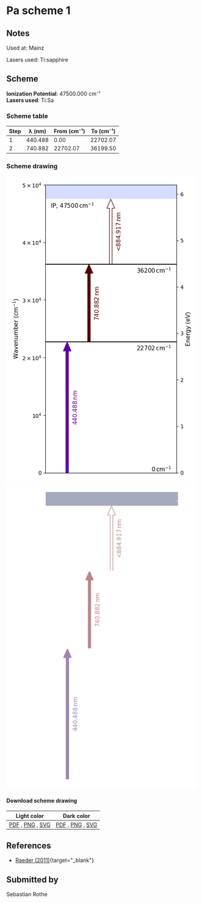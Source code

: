 # Pa scheme 1

## Notes

Used at: Mainz

Lasers used: Ti:sapphire





## Scheme

**Ionization Potential**: 47500.000 cm⁻¹  
**Lasers used**: Ti:Sa

### Scheme table

| Step | λ (nm)  | From (cm⁻¹) | To (cm⁻¹) |
| ---- | ------- | ----------- | --------- |
| 1    | 440.488 | 0.00        | 22702.07  |
| 2    | 740.882 | 22702.07    | 36199.50  |


### Scheme drawing

![pa scheme, light mode](pa-001/pa-001-light.png#only-light)
![pa scheme, dark mode](pa-001/pa-001-dark-web.png#only-dark)

#### Download scheme drawing

|                                            Light color                                            |                                           Dark color                                           |
| ------------------------------------------------------------------------------------------------- | ---------------------------------------------------------------------------------------------- |
| [PDF](pa-001/pa-001-light.pdf) , [PNG](pa-001/pa-001-light.png) , [SVG](pa-001/pa-001-light.svg)  | [PDF](pa-001/pa-001-dark.pdf) , [PNG](pa-001/pa-001-dark.png) , [SVG](pa-001/pa-001-dark.svg)  |


## References

  - [Raeder (2011)](https://doi.org/10.25358/openscience-4788){target="_blank"}



## Submitted by

Sebastian Rothe

